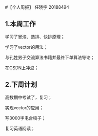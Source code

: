 #【个人周报】 任晓宇 20188494
## 1.本周工作
学习了冒泡、选排、快排原理；

学习了vector的用法；

与孔姓男子交流算法书籍并最终下单算法导论；

在CSDN上冲浪；

## 2.下周计划
高数期中考试了，复习；

实现vector的应用；

写3000字电台稿子；

复习英语阅读；
